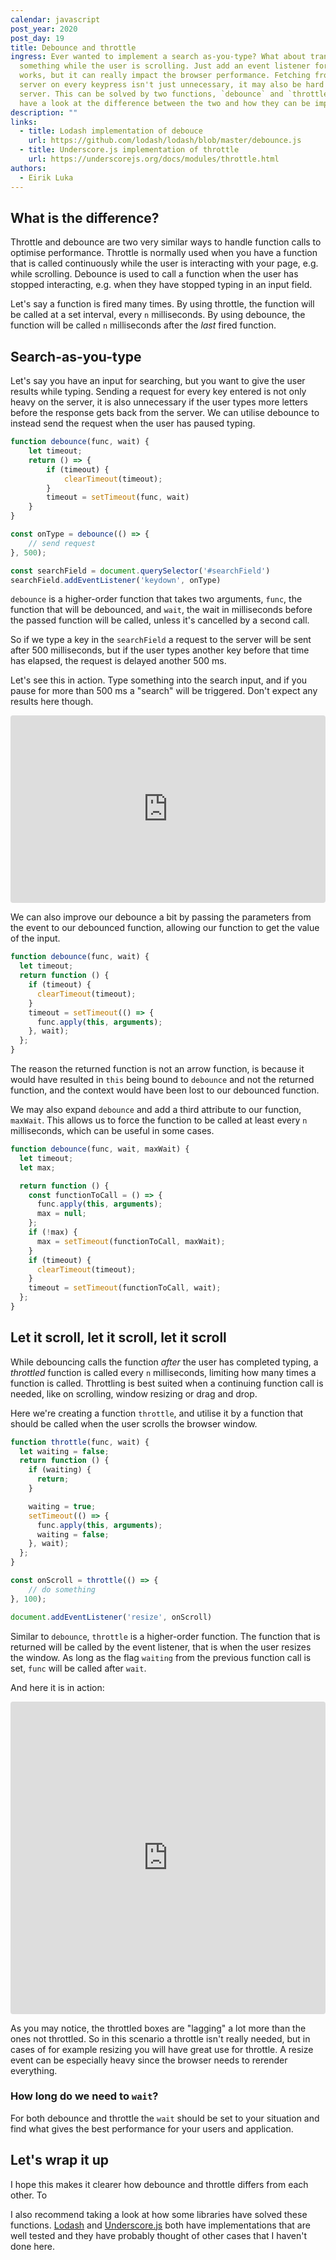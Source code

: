 ```yaml
---
calendar: javascript
post_year: 2020
post_day: 19
title: Debounce and throttle
ingress: Ever wanted to implement a search as-you-type? What about transforming
  something while the user is scrolling. Just add an event listener for this
  works, but it can really impact the browser performance. Fetching from the
  server on every keypress isn't just unnecessary, it may also be hard on your
  server. This can be solved by two functions, `debounce` and `throttle`. Let's
  have a look at the difference between the two and how they can be implemented
description: ""
links:
  - title: Lodash implementation of debouce
    url: https://github.com/lodash/lodash/blob/master/debounce.js
  - title: Underscore.js implementation of throttle
    url: https://underscorejs.org/docs/modules/throttle.html
authors:
  - Eirik Luka
---
```

## What is the difference?

Throttle and debounce are two very similar ways to handle function calls to optimise performance. Throttle is normally used when you have a function that is called continuously while the user is interacting with your page, e.g. while scrolling. Debounce is used to call a function when the user has stopped interacting, e.g. when they have stopped typing in an input field.

Let's say a function is fired many times. By using throttle, the function will be called at a set interval, every `n` milliseconds. By using debounce, the function will be called `n` milliseconds after the _last_ fired function.

## Search-as-you-type

Let's say you have an input for searching, but you want to give the user results while typing. Sending a request for every key entered is not only heavy on the server, it is also unnecessary if the user types more letters before the response gets back from the server. We can utilise debounce to instead send the request when the user has paused typing.

```javascript
function debounce(func, wait) {
    let timeout;
    return () => {
        if (timeout) {
            clearTimeout(timeout);
        }
        timeout = setTimeout(func, wait)
    }
}

const onType = debounce(() => {
    // send request
}, 500);

const searchField = document.querySelector('#searchField')
searchField.addEventListener('keydown', onType)
```

`debounce` is a higher-order function that takes two arguments, `func`, the function that will be debounced, and `wait`, the wait in milliseconds before the passed function will be called, unless it's cancelled by a second call.

So if we type a key in the `searchField` a request to the server will be sent after 500 milliseconds, but if the user types another key before that time has elapsed, the request is delayed another 500 ms.

Let's see this in action. Type something into the search input, and if you pause for more than 500 ms a "search" will be triggered. Don't expect any results here though.

<iframe src="https://codesandbox.io/embed/upbeat-cloud-t7dql?fontsize=14&hidenavigation=1&theme=dark&view=preview"
     style="width:100%; height:300px; border:0; border-radius: 4px; overflow:hidden;"
     title="upbeat-cloud-t7dql"
     sandbox="allow-forms allow-modals allow-popups allow-presentation allow-same-origin allow-scripts"
   ></iframe>

We can also improve our debounce a bit by passing the parameters from the event to our debounced function, allowing our function to get the value of the input.

```javascript
function debounce(func, wait) {
  let timeout;
  return function () {
    if (timeout) {
      clearTimeout(timeout);
    }
    timeout = setTimeout(() => {
      func.apply(this, arguments);
    }, wait);
  };
}
```

The reason the returned function is not an arrow function, is because it would have resulted in `this` being bound to `debounce` and not the returned function, and the context would have been lost to our debounced function.

We may also expand `debounce` and add a third attribute to our function, `maxWait`. This allows us to force the function to be called at least every `n` milliseconds, which can be useful in some cases.

```javascript
function debounce(func, wait, maxWait) {
  let timeout;
  let max;

  return function () {
    const functionToCall = () => {
      func.apply(this, arguments);
      max = null;
    };
    if (!max) {
      max = setTimeout(functionToCall, maxWait);
    }
    if (timeout) {
      clearTimeout(timeout);
    }
    timeout = setTimeout(functionToCall, wait);
  };
}
```

## Let it scroll, let it scroll, let it scroll

While debouncing calls the function *after* the user has completed typing, a *throttled* function is called every `n` milliseconds, limiting how many times a function is called. Throttling is best suited when a continuing function call is needed, like on scrolling, window resizing or drag and drop. 

Here we're creating a function `throttle`, and utilise it by a function that should be called when the user scrolls the browser window.

```javascript
function throttle(func, wait) {
  let waiting = false;
  return function () {
    if (waiting) {
      return;
    }

    waiting = true;
    setTimeout(() => {
      func.apply(this, arguments);
      waiting = false;
    }, wait);
  };
}

const onScroll = throttle(() => {
    // do something
}, 100);

document.addEventListener('resize', onScroll)
```

Similar to `debounce`, `throttle` is a higher-order function. 
The function that is returned will be called by the event listener, that is when the user resizes the window. As long as the flag `waiting` from the previous function call is set, `func` will be called after `wait`.

And here it is in action:

<iframe src="https://codesandbox.io/embed/quizzical-sun-qdv7p?fontsize=14&hidenavigation=1&theme=dark&view=preview"
     style="width:100%; height:500px; border:0; border-radius: 4px; overflow:hidden;"
     title="quizzical-sun-qdv7p"
     sandbox="allow-forms allow-modals allow-popups allow-presentation allow-same-origin allow-scripts"
   ></iframe>

As you may notice, the throttled boxes are "lagging" a lot more than the ones not throttled. So in this scenario a throttle isn't really needed, but in cases of for example resizing you will have great use for throttle. A resize event can be especially heavy since the browser needs to rerender everything.

### How long do we need to `wait`?

For both debounce and throttle the `wait` should be set to your situation and find what gives the best performance for your users and application.

## Let's wrap it up

I hope this makes it clearer how debounce and throttle differs from each other. To 


I also recommend taking a look at how some libraries have solved these functions.  [Lodash](https://lodash.com/) and [Underscore.js](https://underscorejs.org/) both have implementations that are well tested and they have probably thought of other cases that I haven't done here.